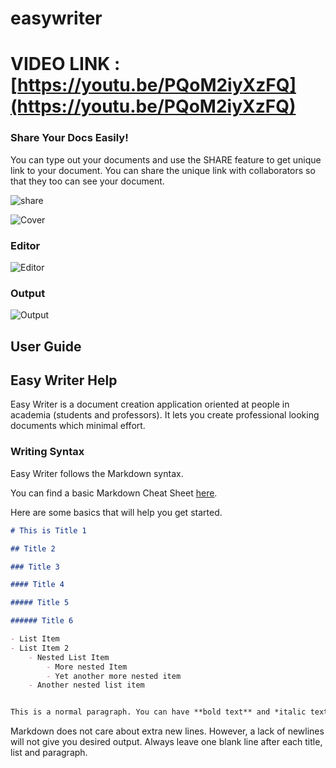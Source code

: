 # easywriter

# VIDEO LINK : [https://youtu.be/PQoM2iyXzFQ](https://youtu.be/PQoM2iyXzFQ)

### Share Your Docs Easily!

You can type out your documents and use the SHARE feature to get unique link to your document. You can share the unique link with collaborators so that they too can see your document.

![share](https://cdn.discordapp.com/attachments/883728533430599702/1015937498603589652/unknown.png)


![Cover](https://cdn.discordapp.com/attachments/883728533430599702/1015936040701280306/unknown.png)

### Editor

![Editor](https://cdn.discordapp.com/attachments/883728533430599702/1015936585134522368/unknown.png)

### Output

![Output](https://cdn.discordapp.com/attachments/883728533430599702/1015936820678242344/unknown.png)

## User Guide

## Easy Writer Help

Easy Writer is a document creation application oriented at people in academia (students and professors). It lets you create professional looking documents which minimal effort.

### Writing Syntax

Easy Writer follows the Markdown syntax.

You can find a basic Markdown Cheat Sheet [here](https://www.markdownguide.org/cheat-sheet/).

Here are some basics that will help you get started.

```md
# This is Title 1

## Title 2

### Title 3

#### Title 4

##### Title 5

###### Title 6

- List Item
- List Item 2
	- Nested List Item
		- More nested Item
		- Yet another more nested item
	- Another nested list item


This is a normal paragraph. You can have **bold text** and *italic text*. You can also creat `inline code block`.
```

Markdown does not care about extra new lines. However, a lack of newlines will not give you desired output. Always leave one blank line after each title, list and paragraph.

